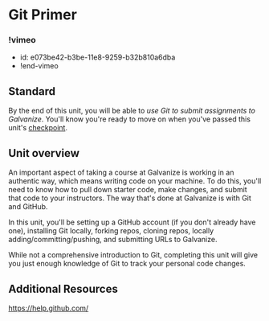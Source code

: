 # Git Primer

### !vimeo
* id: e073be42-b3be-11e8-9259-b32b810a6dba
* !end-vimeo

## Standard
By the end of this unit, you will be able to _use Git to submit assignments to Galvanize_. You'll know you're ready to move on when you've passed this unit's [checkpoint](./checkpoint.md).

## Unit overview

An important aspect of taking a course at Galvanize is working in an authentic way, which means writing code on your machine. To do this, you'll need to know how to pull down starter code, make changes, and submit that code to your instructors. The way that's done at Galvanize is with Git and GitHub.

In this unit, you'll be setting up a GitHub account (if you don't already have one), installing Git locally, forking repos, cloning repos, locally adding/committing/pushing, and submitting URLs to Galvanize.

While not a comprehensive introduction to Git, completing this unit will give you just enough knowledge of Git to track your personal code changes.

## Additional Resources
https://help.github.com/

